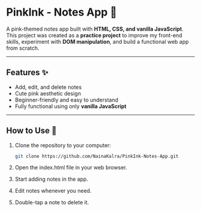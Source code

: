 # PinkInk - Notes App 🌸

A pink-themed notes app built with **HTML, CSS, and vanilla JavaScript**.  
This project was created as a **practice project** to improve my front-end skills, experiment with **DOM manipulation**, and build a functional web app from scratch.

---

## Features ✨
- Add, edit, and delete notes  
- Cute pink aesthetic design  
- Beginner-friendly and easy to understand  
- Fully functional using only **vanilla JavaScript**  

---

## How to Use 📝
1. Clone the repository to your computer:
      ```bash  
   git clone https://github.com/NainaKalra/PinkInk-Notes-App.git
   ```
2. Open the index.html file in your web browser.

3. Start adding notes in the app.

4. Edit notes whenever you need.

5. Double-tap a note to delete it.  
